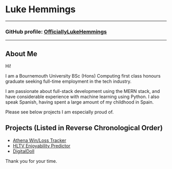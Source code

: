 # Luke Hemmings

---
### GitHub profile: [OfficiallyLukeHemmings](https://github.com/OfficiallyLukeHemmings)
---

## About Me
Hi! 

I am a Bournemouth University BSc (Hons) Computing first class honours graduate seeking full-time employment in the tech industry.

I am passionate about full-stack development using the MERN stack, and have considerable experience with machine learning using Python. I also speak Spanish, having spent a large amount of my childhood in Spain.

Please see below projects I am especially proud of.


## Projects (Listed in Reverse Chronological Order)
- [Athena Win/Loss Tracker](https://officiallylukehemmings.github.io/athena.github.io/)
- [HLTV Enjoyability Predictor](https://officiallylukehemmings.github.io/HLTVPredictor.github.io/)
- [DigitalDoll](https://officiallylukehemmings.github.io/DigitalDoll.github.io/)


Thank you for your time.
